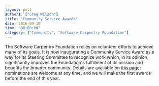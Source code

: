 ```yaml
---
layout: post
authors: ["Greg Wilson"]
title: "Community Service Awards"
date: 2016-09-10
time: "08:00:00"
category: ["Community", "Software Carpentry Foundation"]
---
```


The Software Carpentry Foundation relies on volunteer efforts to
achieve many of its goals. It is now inaugurating a Community Service
Award as a way for its Steering Committee to recognize work which, in
its opinion, significantly improves the Foundation's fulfillment of
its mission and benefits the broader community.  Details are available
on [this page]({{site.url}}/scf/awards/); nominations are welcome at
any time, and we will make the first awards before the end of this
year.
